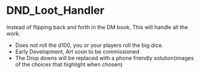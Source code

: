 # DND_Loot_Handler
Instead of flipping back and forth in the DM book, This will handle all the work.

* Does not roll the d100, you or your players roll the big dice.
* Early Development, Art soon to be commissioned
* The Drop downs will be replaced with a phone friendly solution(images of the choices that highlight when chosen)
